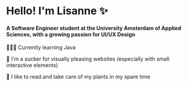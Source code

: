 # Hello! I'm Lisanne ✨
#### A Software Engineer student at the University Amsterdam of Applied Sciences, with a growing passion for UI/UX Design

👩🏻‍💻 Currently learning Java

🌸 I'm a sucker for visually pleasing websites (especially with small interactive elements)

🌱 I like to read and take care of my plants in my spare time
